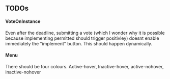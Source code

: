 ## TODOs

#### VoteOnInstance

Even after the deadline, submitting a vote (which I wonder why it is possible because implementing permitted should trigger positivley) doesnt enable immediately the "implement" button. This should happen dynamically.


#### Menu

There should be four colours. Active-hover, Inactive-hover, active-nohover, inactive-nohover